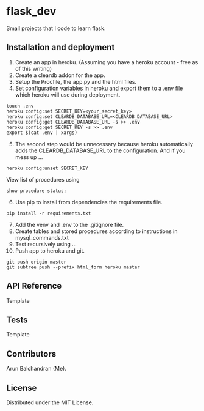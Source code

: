 # flask_dev
Small projects that I code to learn flask.

## Installation and deployment
1. Create an app in heroku. (Assuming you have a heroku account - free as of this writing)
2. Create a cleardb addon for the app.
3. Setup the Procfile, the app.py and the html files.
4. Set configuration variables in heroku and export them to a .env file which heroku will use during deployment.
```
touch .env
heroku config:set SECRET_KEY=<your_secret_key>
heroku config:set CLEARDB_DATABASE_URL=<CLEARDB_DATABASE_URL>
heroku config:get CLEARDB_DATABASE_URL -s >> .env
heroku config:get SECRET_KEY -s >> .env
export $(cat .env | xargs)
```
5. The second step would be unnecessary because heroku automatically adds the
CLEARDB_DATABASE_URL to the configuration.
And if you mess up ...
```
heroku config:unset SECRET_KEY
```
View list of procedures using
```
show procedure status;
```
6. Use pip to install from dependencies the requirements file.
```
pip install -r requirements.txt
```
7. Add the venv and .env to the .gitignore file.
8. Create tables and stored procedures according to instructions in mysql_commands.txt
9. Test recursively using ...
9. Push app to heroku and git.
```
git push origin master
git subtree push --prefix html_form heroku master
```

## API Reference
Template

## Tests
Template

## Contributors
Arun Balchandran (Me).

## License
Distributed under the MIT License.
